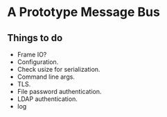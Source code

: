# A Prototype Message Bus

## Things to do

* Frame IO?
* Configuration.
* Check usize for serialization.
* Command line args.
* TLS.
* File password authentication.
* LDAP authentication.
* log
